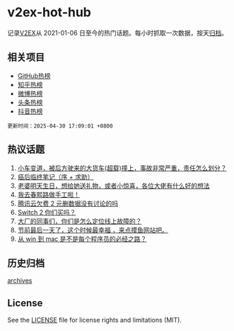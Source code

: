 # v2ex-hot-hub

 记录[V2EX](https://www.v2ex.com/)从 2021-01-06 日至今的热门话题。每小时抓取一次数据，按天[归档](archives)。
 
 ## 相关项目

- [GitHub热榜](https://github.com/it985/github-hot-hub)
- [知乎热榜](https://github.com/it985/zhihu-hot-hub)
- [微博热榜](https://github.com/it985/weibo-hot-hub)
- [头条热榜](https://github.com/it985/toutiao-hot-hub)
- [抖音热榜](https://github.com/it985/douyin-hot-hub)


 `更新时间：2025-04-30 17:09:01 +0800`

## 热议话题

1. [小车变道，被后方驶来的大货车(超载)撞上，事故非常严重，责任怎么划分？](https://www.v2ex.com/t/1129008)
1. [癌后临终笔记（序 + 求助）](https://www.v2ex.com/t/1129016)
1. [老婆明天生日，想给她送礼物，或者小惊喜，各位大佬有什么好的想法](https://www.v2ex.com/t/1129050)
1. [我去春熙路做手工啦！](https://www.v2ex.com/t/1128982)
1. [腾讯云欠费 2 元删数据没有讨论的吗](https://www.v2ex.com/t/1129021)
1. [Switch 2 你们买吗？](https://www.v2ex.com/t/1128990)
1. [大厂的同事们，你们是怎么定位线上故障的？](https://www.v2ex.com/t/1129060)
1. [节前最后一天了，这个时候最幸福 ，来点摸鱼网站吧。](https://www.v2ex.com/t/1129037)
1. [从 win 到 mac 是不是每个程序员的必经之路？](https://www.v2ex.com/t/1129027)

## 历史归档

[archives](archives)

## License

See the [LICENSE](LICENSE) file for license rights and limitations (MIT).
